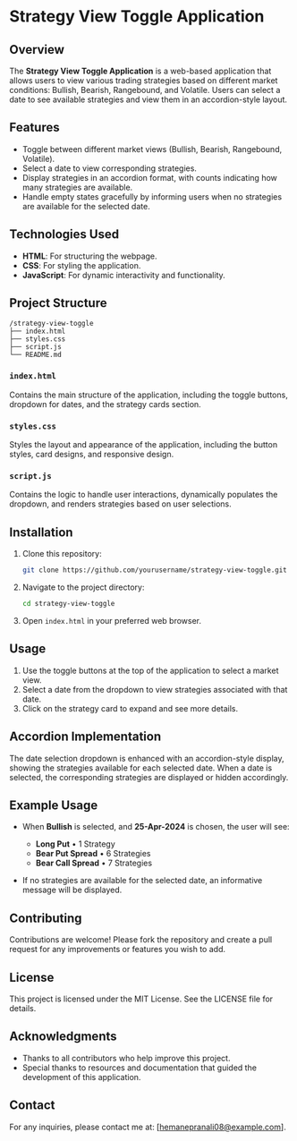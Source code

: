 
# Strategy View Toggle Application

## Overview
The **Strategy View Toggle Application** is a web-based application that allows users to view various trading strategies based on different market conditions: Bullish, Bearish, Rangebound, and Volatile. Users can select a date to see available strategies and view them in an accordion-style layout.

## Features
- Toggle between different market views (Bullish, Bearish, Rangebound, Volatile).
- Select a date to view corresponding strategies.
- Display strategies in an accordion format, with counts indicating how many strategies are available.
- Handle empty states gracefully by informing users when no strategies are available for the selected date.

## Technologies Used
- **HTML**: For structuring the webpage.
- **CSS**: For styling the application.
- **JavaScript**: For dynamic interactivity and functionality.

## Project Structure
```
/strategy-view-toggle
├── index.html
├── styles.css
├── script.js
└── README.md
```

### `index.html`
Contains the main structure of the application, including the toggle buttons, dropdown for dates, and the strategy cards section.

### `styles.css`
Styles the layout and appearance of the application, including the button styles, card designs, and responsive design.

### `script.js`
Contains the logic to handle user interactions, dynamically populates the dropdown, and renders strategies based on user selections.

## Installation
1. Clone this repository:
   ```bash
   git clone https://github.com/yourusername/strategy-view-toggle.git
   ```

2. Navigate to the project directory:
   ```bash
   cd strategy-view-toggle
   ```

3. Open `index.html` in your preferred web browser.

## Usage
1. Use the toggle buttons at the top of the application to select a market view.
2. Select a date from the dropdown to view strategies associated with that date.
3. Click on the strategy card to expand and see more details.

## Accordion Implementation
The date selection dropdown is enhanced with an accordion-style display, showing the strategies available for each selected date. When a date is selected, the corresponding strategies are displayed or hidden accordingly.

## Example Usage
- When **Bullish** is selected, and **25-Apr-2024** is chosen, the user will see:
  - **Long Put** • 1 Strategy
  - **Bear Put Spread** • 6 Strategies
  - **Bear Call Spread** • 7 Strategies

- If no strategies are available for the selected date, an informative message will be displayed.

## Contributing
Contributions are welcome! Please fork the repository and create a pull request for any improvements or features you wish to add.

## License
This project is licensed under the MIT License. See the LICENSE file for details.

## Acknowledgments
- Thanks to all contributors who help improve this project.
- Special thanks to resources and documentation that guided the development of this application.

## Contact
For any inquiries, please contact me at: [hemanepranali08@example.com].
```